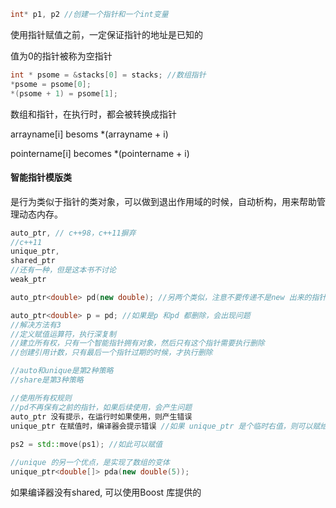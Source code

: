 ```c++
int* p1, p2 //创建一个指针和一个int变量
```

使用指针赋值之前，一定保证指针的地址是已知的

值为0的指针被称为空指针

```c++
int * psome = &stacks[0] = stacks; //数组指针
*psome = psome[0];
*(psome + 1) = psome[1];

```

数组和指针，在执行时，都会被转换成指针

arrayname[i] besoms *(arrayname + i)

pointername[i] becomes *(pointername + i)

#### 智能指针模版类

是行为类似于指针的类对象，可以做到退出作用域的时候，自动析构，用来帮助管理动态内存。

```c++
auto_ptr, // c++98，c++11摒弃
//c++11 
unique_ptr, 
shared_ptr
//还有一种，但是这本书不讨论
weak_ptr
```

```c++
auto_ptr<double> pd(new double); //另两个类似，注意不要传递不是new 出来的指针

auto_ptr<double> p = pd; //如果是p 和pd 都删除，会出现问题
//解决方法有3
//定义赋值运算符，执行深复制
//建立所有权，只有一个智能指针拥有对象，然后只有这个指针需要执行删除
//创建引用计数，只有最后一个指针过期的时候，才执行删除

//auto和unique是第2种策略
//share是第3种策略
```

```c++
//使用所有权规则
//pd不再保有之前的指针，如果后续使用，会产生问题
auto_ptr 没有提示，在运行时如果使用，则产生错误
unique_ptr 在赋值时，编译器会提示错误 //如果 unique_ptr 是个临时右值，则可以赋给 unique_ptr 左值
  
ps2 = std::move(ps1); //如此可以赋值
```

```c++
//unique 的另一个优点，是实现了数组的变体
unique_ptr<double[]> pda(new double(5));
```

如果编译器没有shared, 可以使用Boost 库提供的

